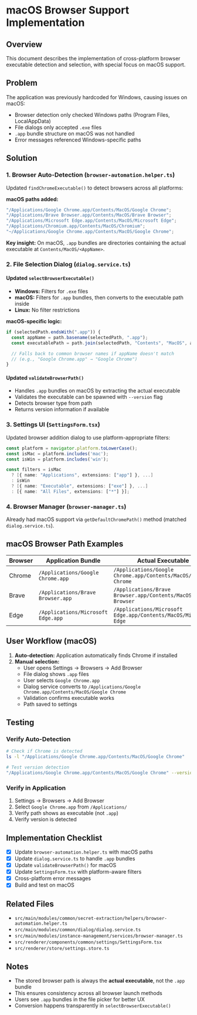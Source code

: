 # macOS Browser Support Implementation

## Overview

This document describes the implementation of cross-platform browser executable detection and selection, with special focus on macOS support.

## Problem

The application was previously hardcoded for Windows, causing issues on macOS:

- Browser detection only checked Windows paths (Program Files, LocalAppData)
- File dialogs only accepted `.exe` files
- `.app` bundle structure on macOS was not handled
- Error messages referenced Windows-specific paths

## Solution

### 1. Browser Auto-Detection (`browser-automation.helper.ts`)

Updated `findChromeExecutable()` to detect browsers across all platforms:

**macOS paths added:**

```typescript
"/Applications/Google Chrome.app/Contents/MacOS/Google Chrome";
"/Applications/Brave Browser.app/Contents/MacOS/Brave Browser";
"/Applications/Microsoft Edge.app/Contents/MacOS/Microsoft Edge";
"/Applications/Chromium.app/Contents/MacOS/Chromium";
"~/Applications/Google Chrome.app/Contents/MacOS/Google Chrome";
```

**Key insight:** On macOS, `.app` bundles are directories containing the actual executable at `Contents/MacOS/<AppName>`.

### 2. File Selection Dialog (`dialog.service.ts`)

#### Updated `selectBrowserExecutable()`

- **Windows:** Filters for `.exe` files
- **macOS:** Filters for `.app` bundles, then converts to the executable path inside
- **Linux:** No filter restrictions

**macOS-specific logic:**

```typescript
if (selectedPath.endsWith(".app")) {
  const appName = path.basename(selectedPath, ".app");
  const executablePath = path.join(selectedPath, "Contents", "MacOS", appName);

  // Falls back to common browser names if appName doesn't match
  // (e.g., "Google Chrome.app" → "Google Chrome")
}
```

#### Updated `validateBrowserPath()`

- Handles `.app` bundles on macOS by extracting the actual executable
- Validates the executable can be spawned with `--version` flag
- Detects browser type from path
- Returns version information if available

### 3. Settings UI (`SettingsForm.tsx`)

Updated browser addition dialog to use platform-appropriate filters:

```typescript
const platform = navigator.platform.toLowerCase();
const isMac = platform.includes('mac');
const isWin = platform.includes('win');

const filters = isMac
  ? [{ name: "Applications", extensions: ["app"] }, ...]
  : isWin
  ? [{ name: "Executable", extensions: ["exe"] }, ...]
  : [{ name: "All Files", extensions: ["*"] }];
```

### 4. Browser Manager (`browser-manager.ts`)

Already had macOS support via `getDefaultChromePath()` method (matched `dialog.service.ts`).

## macOS Browser Path Examples

| Browser | Application Bundle                 | Actual Executable                                                |
| ------- | ---------------------------------- | ---------------------------------------------------------------- |
| Chrome  | `/Applications/Google Chrome.app`  | `/Applications/Google Chrome.app/Contents/MacOS/Google Chrome`   |
| Brave   | `/Applications/Brave Browser.app`  | `/Applications/Brave Browser.app/Contents/MacOS/Brave Browser`   |
| Edge    | `/Applications/Microsoft Edge.app` | `/Applications/Microsoft Edge.app/Contents/MacOS/Microsoft Edge` |

## User Workflow (macOS)

1. **Auto-detection:** Application automatically finds Chrome if installed
2. **Manual selection:**
   - User opens Settings → Browsers → Add Browser
   - File dialog shows `.app` files
   - User selects `Google Chrome.app`
   - Dialog service converts to `/Applications/Google Chrome.app/Contents/MacOS/Google Chrome`
   - Validation confirms executable works
   - Path saved to settings

## Testing

### Verify Auto-Detection

```bash
# Check if Chrome is detected
ls -l "/Applications/Google Chrome.app/Contents/MacOS/Google Chrome"

# Test version detection
"/Applications/Google Chrome.app/Contents/MacOS/Google Chrome" --version
```

### Verify in Application

1. Settings → Browsers → Add Browser
2. Select `Google Chrome.app` from `/Applications/`
3. Verify path shows as executable (not `.app`)
4. Verify version is detected

## Implementation Checklist

- [x] Update `browser-automation.helper.ts` with macOS paths
- [x] Update `dialog.service.ts` to handle `.app` bundles
- [x] Update `validateBrowserPath()` for macOS
- [x] Update `SettingsForm.tsx` with platform-aware filters
- [x] Cross-platform error messages
- [x] Build and test on macOS

## Related Files

- `src/main/modules/common/secret-extraction/helpers/browser-automation.helper.ts`
- `src/main/modules/common/dialog/dialog.service.ts`
- `src/main/modules/instance-management/services/browser-manager.ts`
- `src/renderer/components/common/settings/SettingsForm.tsx`
- `src/renderer/store/settings.store.ts`

## Notes

- The stored browser path is always the **actual executable**, not the `.app` bundle
- This ensures consistency across all browser launch methods
- Users see `.app` bundles in the file picker for better UX
- Conversion happens transparently in `selectBrowserExecutable()`
